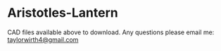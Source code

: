 # Aristotles-Lantern

CAD files available above to download. Any questions please email me: taylorwirth4@gmail.com
